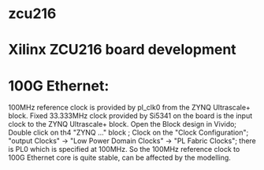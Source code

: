 # zcu216
# Xilinx ZCU216 board development
# 100G Ethernet:
  100MHz reference clock is provided by pl_clk0 from the ZYNQ Ultrascale+ block. Fixed 33.333MHz clock provided by Si5341 on the board is the input clock to the ZYNQ Ultrascale+ block. Open the Block design in Vivido; Double click on th4 "ZYNQ ..." block ; Clock on the "Clock Configuration"; "output Clocks" -> "Low Power Domain Clocks" -> "PL Fabric Clocks"; there is PL0 which is specified at 100MHz. So the 100MHz reference clock to 100G Ethernet core is quite stable, can be affected by the modelling.
